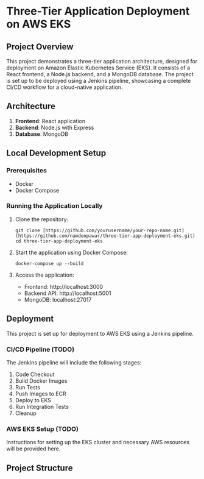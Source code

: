 # Three-Tier Application Deployment on AWS EKS

## Project Overview

This project demonstrates a three-tier application architecture, designed for deployment on Amazon Elastic Kubernetes Service (EKS). It consists of a React frontend, a Node.js backend, and a MongoDB database. The project is set up to be deployed using a Jenkins pipeline, showcasing a complete CI/CD workflow for a cloud-native application.

## Architecture

1. **Frontend**: React application
2. **Backend**: Node.js with Express
3. **Database**: MongoDB

## Local Development Setup

### Prerequisites

- Docker
- Docker Compose

### Running the Application Locally

1. Clone the repository:
   ```
   git clone [https://github.com/yourusername/your-repo-name.git](https://github.com/namdeopawar/three-tier-app-deployment-eks.git)
   cd three-tier-app-deployment-eks
   ```

2. Start the application using Docker Compose:
   ```
   docker-compose up --build
   ```

3. Access the application:
   - Frontend: http://localhost:3000
   - Backend API: http://localhost:5001
   - MongoDB: localhost:27017

## Deployment

This project is set up for deployment to AWS EKS using a Jenkins pipeline.

### CI/CD Pipeline (TODO)

The Jenkins pipeline will include the following stages:

1. Code Checkout
2. Build Docker Images
3. Run Tests
4. Push Images to ECR
5. Deploy to EKS
6. Run Integration Tests
7. Cleanup

### AWS EKS Setup (TODO)

Instructions for setting up the EKS cluster and necessary AWS resources will be provided here.

## Project Structure
